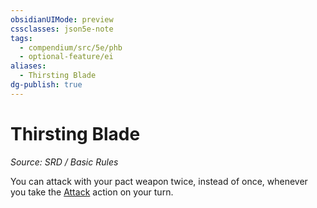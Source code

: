 ```yaml
---
obsidianUIMode: preview
cssclasses: json5e-note
tags:
  - compendium/src/5e/phb
  - optional-feature/ei
aliases:
  - Thirsting Blade
dg-publish: true
---
```

# Thirsting Blade
*Source: SRD / Basic Rules* 

You can attack with your pact weapon twice, instead of once, whenever you take the [Attack](actions.md#Attack) action on your turn.
